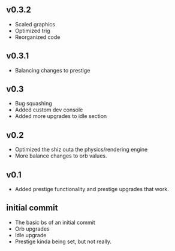 ## v0.3.2
- Scaled graphics
- Optimized trig
- Reorganized code

## v0.3.1
- Balancing changes to prestige

## v0.3
- Bug squashing
- Added custom dev console
- Added more upgrades to idle section

## v0.2
- Optimized the shiz outa the physics/rendering engine
- More balance changes to orb values.

## v0.1
- Added prestige functionality and prestige upgrades that work.

## initial commit
- The basic bs of an initial commit
- Orb upgrades
- Idle upgrade
- Prestige kinda being set, but not really.